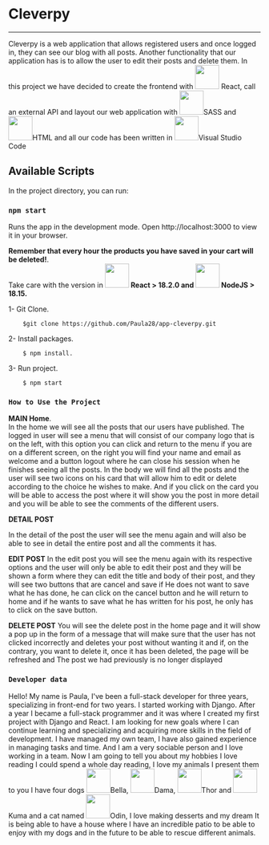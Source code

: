 # Cleverpy
***
Cleverpy is a web application that allows registered users and once logged in, they can see our blog with all posts. Another functionality that our application has is to allow the user to edit their posts and delete them. In this project we have decided to create the frontend with <img src="./icons/React-Dark.svg" width="48"> React, call an external API and layout our web application with <img src="./icons/Sass.svg" width="48">SASS and   <img src="./icons/HTML.svg" width="48">HTML and all our code has been written in <img src="./icons/VisualStudio-Dark.svg" width="48">Visual Studio Code
## Available Scripts

In the project directory, you can run:

### `npm start`

Runs the app in the development mode.
Open http://localhost:3000 to view it in your browser.

**Remember that every hour the products you have saved in your cart will be deleted!**. \
Take care with the version in **<img src="./icons/React-Dark.svg" width="48"> React > 18.2.0 and <img src="./icons/NodeJS-Dark.svg" width="48"> NodeJS > 18.15.** 

1- Git Clone. 
```
    $git clone https://github.com/Paula28/app-cleverpy.git
```
2- Install packages. 
```
    $ npm install. 
```
3- Run project. 
```
    $ npm start 
```

### `How to Use the Project`

**MAIN Home**.\
In the home we will see all the posts that our users have published. The logged in user will see a menu that will consist of our company logo that is on the left, with this option you can click and return to the menu if you are on a different screen, on the right you will find your name and email as welcome and a button logout where he can close his session when he finishes seeing all the posts.
In the body we will find all the posts and the user will see two icons on his card that will allow him to edit or delete according to the choice he wishes to make. And if you click on the card you will be able to access the post where it will show you the post in more detail and you will be able to see the comments of the different users.

**DETAIL POST**

In the detail of the post the user will see the menu again and will also be able to see in detail the entire post and all the comments it has.

**EDIT POST**
In the edit post you will see the menu again with its respective options and the user will only be able to edit their post and they will be shown a form where they can edit the title and body of their post, and they will see two buttons that are cancel and save if He does not want to save what he has done, he can click on the cancel button and he will return to home and if he wants to save what he has written for his post, he only has to click on the save button.

**DELETE POST**
You will see the delete post in the home page and it will show a pop up in the form of a message that will make sure that the user has not clicked incorrectly and deletes your post without wanting it and if, on the contrary, you want to delete it, once it has been deleted, the page will be refreshed and The post we had previously is no longer displayed


### `Developer data`
Hello! My name is Paula, I've been a full-stack developer for three years, specializing in front-end for two years. I started working with Django. After a year I became a full-stack programmer and it was where I created my first project with Django and React. I am looking for new goals where I can continue learning and specializing and acquiring more skills in the field of development. I have managed my own team, I have also gained experience in managing tasks and time. And I am a very sociable person and I love working in a team. Now I am going to tell you about my hobbies I love reading I could spend a whole day reading, I love my animals I present them to you I have four dogs <img src="img/bella.jpeg" width="48">Bella, <img src="img/dama.jpeg" width="48">Dama, <img src="img/thor.jpeg" width="48">Thor and <img src="img/kuma.jpeg" width="48">Kuma and a cat named <img src="img/odin.jpeg" width="48">Odin, I love making desserts and my dream It is being able to have a house where I have an incredible patio to be able to enjoy with my dogs and in the future to be able to rescue different animals.
